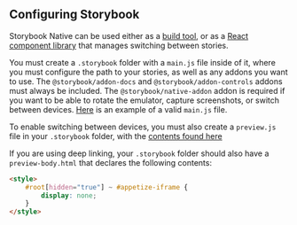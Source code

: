 ## Configuring Storybook

Storybook Native can be used either as a [build tool](packages/native/README.md), or as a [React component library](packages/native-components/README.md) that manages switching between stories.

You must create a `.storybook` folder with a `main.js` file inside of it, where you must configure the path to your stories, as well as any addons you want to use. The `@storybook/addon-docs` and `@storybook/addon-controls` addons must always be included. The `@storybook/native-addon` addon is required if you want to be able to rotate the emulator, capture screenshots, or switch between devices. [Here](examples/android-material-ui/.storybook/main.js) is an example of a valid `main.js` file.

To enable switching between devices, you must also create a `preview.js` file in your `.storybook` folder, with the [contents found here](examples/android-material-ui/.storybook/preview.js)

If you are using deep linking, your `.storybook` folder should also have a `preview-body.html` that declares the following contents:

```html
<style>
    #root[hidden="true"] ~ #appetize-iframe {
        display: none;
    }
</style>
```

